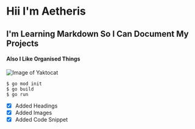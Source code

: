 # Hii I'm Aetheris
## I'm Learning Markdown So I Can Document My Projects
#### Also I Like Organised Things
![Image of Yaktocat](https://octodex.github.com/images/yaktocat.png)

```
$ go mod init
$ go build
$ go run
```
- [x] Added Headings
- [x] Added Images
- [x] Added Code Snippet
